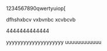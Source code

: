 
1234567890qwertyuiop[

dfhshxbcv
vxbvnbc
xcvbcvb


4444444444444


yyyyyyyyyyyyyyyyyyyy
uuuuuuuuuuuu
